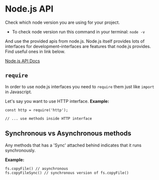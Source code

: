 # Node.js API

Check which node version you are using for your project.
- To check node version run this command in your terminal: `node -v`

And use the provided apis from node.js.
Node.js itself provides lots of interfaces for development–interfaces are features that node.js provides. Find useful ones in link below.

[Node.js API Docs](https://nodejs.org/en/docs/)

## `require`
In order to use node.js interfaces you need to `require` them just like `import` in Javascript.

Let's say you want to use HTTP interface.
__Example:__
```JS
const http = require('http');

// ... use methods inside HTTP interface
```

## Synchronous vs Asynchronous methods

Any methods that has a 'Sync' attached behind indicates that it runs synchronously.

__Example:__
```JS
fs.copyFile() // asynchronous
fs.copyFileSync() // synchronous version of fs.copyFile()
```